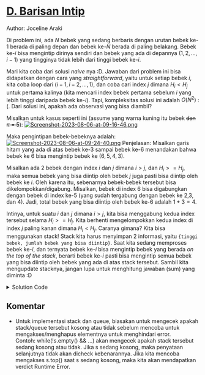 # [D. Barisan Intip](https://tlx.toki.id/courses/competitive/chapters/08/problems/D)

Author: Joceline Araki

Di problem ini, ada $N$ bebek yang sedang berbaris dengan urutan bebek ke-$1$ berada di paling depan dan bebek ke-$N$ berada di paling belakang. Bebek ke-$i$ bisa mengintip dirinya sendiri dan bebek yang ada di depannya $(1, 2, ...,  i-1)$ yang tingginya tidak lebih dari tinggi bebek ke-$i$. 

Mari kita coba dari solusi _naive_ nya :D. Jawaban dari problem ini bisa didapatkan dengan cara yang _straightforward_, yaitu untuk setiap bebek $i$, kita coba loop dari $(i - 1, i - 2, ..., 1)$, dan coba cari index $j$ dimana $H_i < H_j$ untuk pertama kalinya (kita mencari index bebek pertama sebelum $i$ yang lebih tinggi daripada bebek ke-$i$). Tapi, kompleksitas solusi ini adalah $O(N^2)$ :(. Dari solusi ini, apakah ada observasi yang bisa diambil?

Misalkan untuk kasus seperti ini (assume yang warna kuning itu bebek ~~dan $\pi$ = $5$~~):
[![Screenshot-2023-08-06-at-09-16-46.png](https://i.postimg.cc/GmNT3xhk/Screenshot-2023-08-06-at-09-16-46.png)](https://postimg.cc/DSrwBsGZ)

Maka pengintipan bebek-bebeknya adalah:
[![Screenshot-2023-08-06-at-09-24-40.png](https://i.postimg.cc/Y979jncm/Screenshot-2023-08-06-at-09-24-40.png)](https://postimg.cc/qtm05Gvk)
Penjelasan: Misalkan garis hitam yang ada di atas bebek ke-$3$ sampai bebek ke-$6$ menandakan bahwa bebek ke $6$ bisa mengintip bebek ke $(6, 5, 4, 3)$.

Misalkan ada 2 bebek dengan index $i$ dan $j$ dimana $i > j$, dan $H_i >= H_j$,  maka semua bebek yang bisa diintip oleh bebek $j$ juga pasti bisa diintip oleh bebek ke $i$. Oleh karena itu, sebenarnya bebek-bebek tersebut bisa dikelompokkan/digabung. Misalkan, bebek di index $6$ bisa digabungkan dengan bebek di index ke-$5$ (yang sudah tergabung dengan bebek ke $2$,$3$, dan $4$). Jadi, total bebek yang bisa diintip oleh bebek ke-$6$ adalah $1 + 3 = 4$. 

Intinya, untuk suatu $i$ dan $j$ dimana $i > j$, kita bisa menggabung kedua index tersebut selama $H_i >= H_j$. Kita berhenti mengelompokkan kedua index di index $j$ paling kanan dimana $H_i < H_j$. Caranya gimana? Kita bisa menggunakan stack! Stack kita harus menyimpan $2$ informasi, yaitu `{tinggi bebek, jumlah bebek yang bisa diintip}`. Saat kita sedang memproses bebek ke-$i$, dan ternyata bebek ke-$i$ bisa mengintip bebek yang berada _on the top of the stack_, berarti bebek ke-$i$ pasti bisa mengintip semua bebek yang bisa diintip oleh bebek yang ada di atas stack tersebut. Sambil kita mengupdate stacknya, jangan lupa untuk menghitung jawaban (sum) yang diminta :D

<details>
<summary>Solution Code</summary>

```c++
#include <bits/stdc++.h>

using namespace std;
using ll = long long;

int main(){
    ll n, sum = 0; cin >> n;
    stack<pair<ll, ll>>s;

    for(ll i = 0; i < n; i++){
        ll h; cin >> h;         
        ll tmp = 1;

        while(!s.empty() && s.top().first <= h){
            tmp += s.top().second;
            s.pop();
        }

        sum += tmp;
        s.push({h, tmp});
    }

    cout << sum << endl;

    return 0; 
}
```
</details>

## Komentar
    
- Untuk implementasi stack dan queue, biasakan untuk mengecek apakah stack/queue tersebut kosong atau tidak sebelum mencoba untuk mengakses/menghapus elementnya untuk menghindari error.   
Contoh: while(!s.empty() && ...) akan mengecek apakah stack tersebut sedang kosong atau tidak. Jika s sedang kosong, maka penyataan selanjutnya tidak akan dicheck kebenarannya. Jika kita mencoba mengakses s.top() saat s sedang kosong, maka kita akan mendapatkan verdict Runtime Error.


